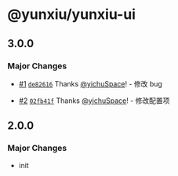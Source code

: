 # @yunxiu/yunxiu-ui

## 3.0.0

### Major Changes

- [#1](https://github.com/yichuSpace/yunxiu/pull/1) [`de82616`](https://github.com/yichuSpace/yunxiu/commit/de8261668e47a63d97659e99f2ac138d511d8138) Thanks [@yichuSpace](https://github.com/yichuSpace)! - 修改 bug

- [#2](https://github.com/yichuSpace/yunxiu/pull/2) [`02fb41f`](https://github.com/yichuSpace/yunxiu/commit/02fb41f9dbf0466947629e54c022905b29227946) Thanks [@yichuSpace](https://github.com/yichuSpace)! - 修改配置项

## 2.0.0

### Major Changes

- init
